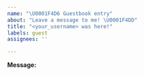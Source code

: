 ```yaml
---
name: "\U0001F4D6 Guestbook entry"
about: "Leave a message to me! \U0001F4DD"
title: "<your_username> was here!"
labels: guest
assignees: ''

---
```



**Message:**
<!-- Write your message here -->
